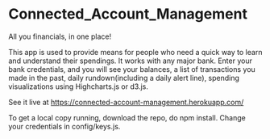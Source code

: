 # Connected_Account_Management
All you financials, in one place!

This app is used to provide means for people who need a quick way to learn and understand their spendings. It works with any major bank. Enter your bank credentials, and you will see your balances, a list of transactions you made in the past, daily rundown(including a daily alert line), spending visualizations using Highcharts.js or d3.js.

See it live at https://connected-account-management.herokuapp.com/

To get a local copy running, download the repo, do npm install. Change your credentials in config/keys.js.
